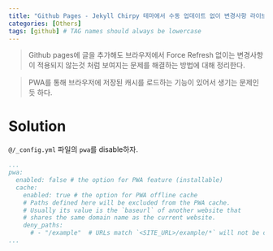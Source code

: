 ```yaml
---
title: "Github Pages - Jekyll Chirpy 테마에서 수동 업데이트 없이 변경사항 라이브에 적용하기"
categories: [Others]
tags: [github] # TAG names should always be lowercase
---
```


> Github pages에 글을 추가해도 브라우저에서 Force Refresh 없이는 변경사항이 적용되지 않는것 처럼 보여지는 문제를 해결하는 방법에 대해 정리한다.

> PWA를 통해 브라우저에 저장된 캐시를 로드하는 기능이 있어서 생기는 문제인듯 하다. 


# Solution

`@/_config.yml` 파일의 `pwa`를 disable하자.

```yml
...
pwa:
  enabled: false # the option for PWA feature (installable)
  cache:
    enabled: true # the option for PWA offline cache
    # Paths defined here will be excluded from the PWA cache.
    # Usually its value is the `baseurl` of another website that
    # shares the same domain name as the current website.
    deny_paths:
      # - "/example"  # URLs match `<SITE_URL>/example/*` will not be cached by the PWA
...
```

